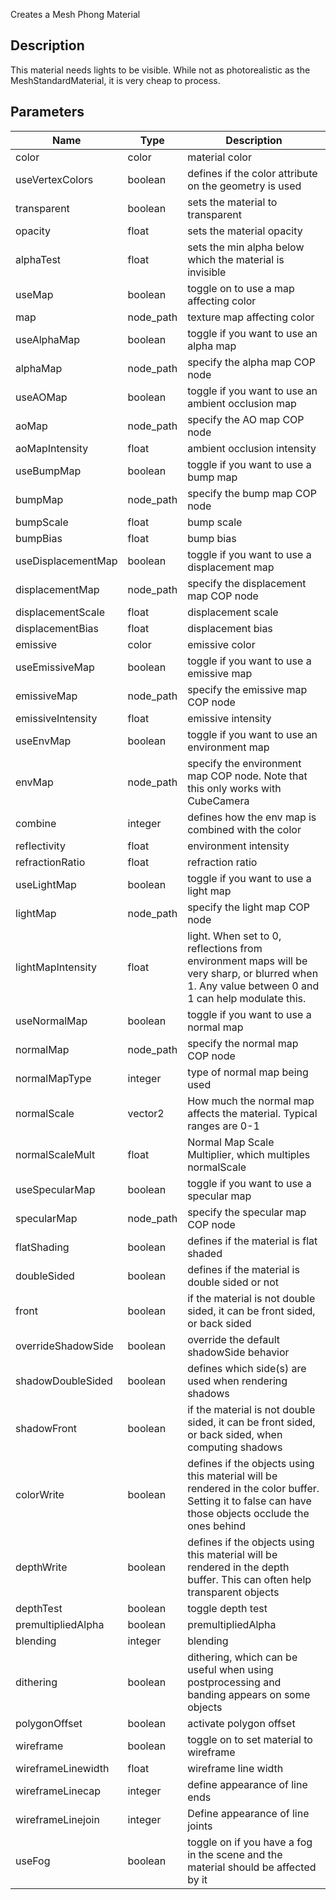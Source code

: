 Creates a Mesh Phong Material


## Description

This material needs lights to be visible. While not as photorealistic as the MeshStandardMaterial, it is very cheap to process.


## Parameters

<table>
<thead>
	<tr>
		<th>Name</th>
		<th>Type</th>
		<th>Description</th>
	</tr>
</thead>
<tr>
	<td>color</td>
	<td><div class='bg-lime-800 px-2 py-px text-white rounded-sm'>color</div></td>
	<td>material color</td>
</tr>
<tr>
	<td>useVertexColors</td>
	<td><div class='bg-emerald-800 px-2 py-px text-white rounded-sm'>boolean</div></td>
	<td>defines if the color attribute on the geometry is used</td>
</tr>
<tr>
	<td>transparent</td>
	<td><div class='bg-emerald-800 px-2 py-px text-white rounded-sm'>boolean</div></td>
	<td>sets the material to transparent</td>
</tr>
<tr>
	<td>opacity</td>
	<td><div class='bg-yellow-800 px-2 py-px text-white rounded-sm'>float</div></td>
	<td>sets the material opacity</td>
</tr>
<tr>
	<td>alphaTest</td>
	<td><div class='bg-yellow-800 px-2 py-px text-white rounded-sm'>float</div></td>
	<td>sets the min alpha below which the material is invisible</td>
</tr>
<tr>
	<td>useMap</td>
	<td><div class='bg-emerald-800 px-2 py-px text-white rounded-sm'>boolean</div></td>
	<td>toggle on to use a map affecting color</td>
</tr>
<tr>
	<td>map</td>
	<td><div class='bg-indigo-800 px-2 py-px text-white rounded-sm'>node_path</div></td>
	<td>texture map affecting color</td>
</tr>
<tr>
	<td>useAlphaMap</td>
	<td><div class='bg-emerald-800 px-2 py-px text-white rounded-sm'>boolean</div></td>
	<td>toggle if you want to use an alpha map</td>
</tr>
<tr>
	<td>alphaMap</td>
	<td><div class='bg-indigo-800 px-2 py-px text-white rounded-sm'>node_path</div></td>
	<td>specify the alpha map COP node</td>
</tr>
<tr>
	<td>useAOMap</td>
	<td><div class='bg-emerald-800 px-2 py-px text-white rounded-sm'>boolean</div></td>
	<td>toggle if you want to use an ambient occlusion map</td>
</tr>
<tr>
	<td>aoMap</td>
	<td><div class='bg-indigo-800 px-2 py-px text-white rounded-sm'>node_path</div></td>
	<td>specify the AO map COP node</td>
</tr>
<tr>
	<td>aoMapIntensity</td>
	<td><div class='bg-yellow-800 px-2 py-px text-white rounded-sm'>float</div></td>
	<td>ambient occlusion intensity</td>
</tr>
<tr>
	<td>useBumpMap</td>
	<td><div class='bg-emerald-800 px-2 py-px text-white rounded-sm'>boolean</div></td>
	<td>toggle if you want to use a bump map</td>
</tr>
<tr>
	<td>bumpMap</td>
	<td><div class='bg-indigo-800 px-2 py-px text-white rounded-sm'>node_path</div></td>
	<td>specify the bump map COP node</td>
</tr>
<tr>
	<td>bumpScale</td>
	<td><div class='bg-yellow-800 px-2 py-px text-white rounded-sm'>float</div></td>
	<td>bump scale</td>
</tr>
<tr>
	<td>bumpBias</td>
	<td><div class='bg-yellow-800 px-2 py-px text-white rounded-sm'>float</div></td>
	<td>bump bias</td>
</tr>
<tr>
	<td>useDisplacementMap</td>
	<td><div class='bg-emerald-800 px-2 py-px text-white rounded-sm'>boolean</div></td>
	<td>toggle if you want to use a displacement map</td>
</tr>
<tr>
	<td>displacementMap</td>
	<td><div class='bg-indigo-800 px-2 py-px text-white rounded-sm'>node_path</div></td>
	<td>specify the displacement map COP node</td>
</tr>
<tr>
	<td>displacementScale</td>
	<td><div class='bg-yellow-800 px-2 py-px text-white rounded-sm'>float</div></td>
	<td>displacement scale</td>
</tr>
<tr>
	<td>displacementBias</td>
	<td><div class='bg-yellow-800 px-2 py-px text-white rounded-sm'>float</div></td>
	<td>displacement bias</td>
</tr>
<tr>
	<td>emissive</td>
	<td><div class='bg-lime-800 px-2 py-px text-white rounded-sm'>color</div></td>
	<td>emissive color</td>
</tr>
<tr>
	<td>useEmissiveMap</td>
	<td><div class='bg-emerald-800 px-2 py-px text-white rounded-sm'>boolean</div></td>
	<td>toggle if you want to use a emissive map</td>
</tr>
<tr>
	<td>emissiveMap</td>
	<td><div class='bg-indigo-800 px-2 py-px text-white rounded-sm'>node_path</div></td>
	<td>specify the emissive map COP node</td>
</tr>
<tr>
	<td>emissiveIntensity</td>
	<td><div class='bg-yellow-800 px-2 py-px text-white rounded-sm'>float</div></td>
	<td>emissive intensity</td>
</tr>
<tr>
	<td>useEnvMap</td>
	<td><div class='bg-emerald-800 px-2 py-px text-white rounded-sm'>boolean</div></td>
	<td>toggle if you want to use an environment map</td>
</tr>
<tr>
	<td>envMap</td>
	<td><div class='bg-indigo-800 px-2 py-px text-white rounded-sm'>node_path</div></td>
	<td>specify the environment map COP node. Note that this only works with CubeCamera</td>
</tr>
<tr>
	<td>combine</td>
	<td><div class='bg-orange-800 px-2 py-px text-white rounded-sm'>integer</div></td>
	<td>defines how the env map is combined with the color</td>
</tr>
<tr>
	<td>reflectivity</td>
	<td><div class='bg-yellow-800 px-2 py-px text-white rounded-sm'>float</div></td>
	<td>environment intensity</td>
</tr>
<tr>
	<td>refractionRatio</td>
	<td><div class='bg-yellow-800 px-2 py-px text-white rounded-sm'>float</div></td>
	<td>refraction ratio</td>
</tr>
<tr>
	<td>useLightMap</td>
	<td><div class='bg-emerald-800 px-2 py-px text-white rounded-sm'>boolean</div></td>
	<td>toggle if you want to use a light map</td>
</tr>
<tr>
	<td>lightMap</td>
	<td><div class='bg-indigo-800 px-2 py-px text-white rounded-sm'>node_path</div></td>
	<td>specify the light map COP node</td>
</tr>
<tr>
	<td>lightMapIntensity</td>
	<td><div class='bg-yellow-800 px-2 py-px text-white rounded-sm'>float</div></td>
	<td>light. When set to 0, reflections from environment maps will be very sharp, or blurred when 1. Any value between 0 and 1 can help modulate this.</td>
</tr>
<tr>
	<td>useNormalMap</td>
	<td><div class='bg-emerald-800 px-2 py-px text-white rounded-sm'>boolean</div></td>
	<td>toggle if you want to use a normal map</td>
</tr>
<tr>
	<td>normalMap</td>
	<td><div class='bg-indigo-800 px-2 py-px text-white rounded-sm'>node_path</div></td>
	<td>specify the normal map COP node</td>
</tr>
<tr>
	<td>normalMapType</td>
	<td><div class='bg-orange-800 px-2 py-px text-white rounded-sm'>integer</div></td>
	<td>type of normal map being used</td>
</tr>
<tr>
	<td>normalScale</td>
	<td><div class='bg-teal-800 px-2 py-px text-white rounded-sm'>vector2</div></td>
	<td>How much the normal map affects the material. Typical ranges are 0-1</td>
</tr>
<tr>
	<td>normalScaleMult</td>
	<td><div class='bg-yellow-800 px-2 py-px text-white rounded-sm'>float</div></td>
	<td>Normal Map Scale Multiplier, which multiples normalScale</td>
</tr>
<tr>
	<td>useSpecularMap</td>
	<td><div class='bg-emerald-800 px-2 py-px text-white rounded-sm'>boolean</div></td>
	<td>toggle if you want to use a specular map</td>
</tr>
<tr>
	<td>specularMap</td>
	<td><div class='bg-indigo-800 px-2 py-px text-white rounded-sm'>node_path</div></td>
	<td>specify the specular map COP node</td>
</tr>
<tr>
	<td>flatShading</td>
	<td><div class='bg-emerald-800 px-2 py-px text-white rounded-sm'>boolean</div></td>
	<td>defines if the material is flat shaded</td>
</tr>
<tr>
	<td>doubleSided</td>
	<td><div class='bg-emerald-800 px-2 py-px text-white rounded-sm'>boolean</div></td>
	<td>defines if the material is double sided or not</td>
</tr>
<tr>
	<td>front</td>
	<td><div class='bg-emerald-800 px-2 py-px text-white rounded-sm'>boolean</div></td>
	<td>if the material is not double sided, it can be front sided, or back sided</td>
</tr>
<tr>
	<td>overrideShadowSide</td>
	<td><div class='bg-emerald-800 px-2 py-px text-white rounded-sm'>boolean</div></td>
	<td>override the default shadowSide behavior</td>
</tr>
<tr>
	<td>shadowDoubleSided</td>
	<td><div class='bg-emerald-800 px-2 py-px text-white rounded-sm'>boolean</div></td>
	<td>defines which side(s) are used when rendering shadows</td>
</tr>
<tr>
	<td>shadowFront</td>
	<td><div class='bg-emerald-800 px-2 py-px text-white rounded-sm'>boolean</div></td>
	<td>if the material is not double sided, it can be front sided, or back sided, when computing shadows</td>
</tr>
<tr>
	<td>colorWrite</td>
	<td><div class='bg-emerald-800 px-2 py-px text-white rounded-sm'>boolean</div></td>
	<td>defines if the objects using this material will be rendered in the color buffer. Setting it to false can have those objects occlude the ones behind</td>
</tr>
<tr>
	<td>depthWrite</td>
	<td><div class='bg-emerald-800 px-2 py-px text-white rounded-sm'>boolean</div></td>
	<td>defines if the objects using this material will be rendered in the depth buffer. This can often help transparent objects</td>
</tr>
<tr>
	<td>depthTest</td>
	<td><div class='bg-emerald-800 px-2 py-px text-white rounded-sm'>boolean</div></td>
	<td>toggle depth test</td>
</tr>
<tr>
	<td>premultipliedAlpha</td>
	<td><div class='bg-emerald-800 px-2 py-px text-white rounded-sm'>boolean</div></td>
	<td>premultipliedAlpha</td>
</tr>
<tr>
	<td>blending</td>
	<td><div class='bg-orange-800 px-2 py-px text-white rounded-sm'>integer</div></td>
	<td>blending</td>
</tr>
<tr>
	<td>dithering</td>
	<td><div class='bg-emerald-800 px-2 py-px text-white rounded-sm'>boolean</div></td>
	<td>dithering, which can be useful when using postprocessing and banding appears on some objects</td>
</tr>
<tr>
	<td>polygonOffset</td>
	<td><div class='bg-emerald-800 px-2 py-px text-white rounded-sm'>boolean</div></td>
	<td>activate polygon offset</td>
</tr>
<tr>
	<td>wireframe</td>
	<td><div class='bg-emerald-800 px-2 py-px text-white rounded-sm'>boolean</div></td>
	<td>toggle on to set material to wireframe</td>
</tr>
<tr>
	<td>wireframeLinewidth</td>
	<td><div class='bg-yellow-800 px-2 py-px text-white rounded-sm'>float</div></td>
	<td>wireframe line width</td>
</tr>
<tr>
	<td>wireframeLinecap</td>
	<td><div class='bg-orange-800 px-2 py-px text-white rounded-sm'>integer</div></td>
	<td>define appearance of line ends</td>
</tr>
<tr>
	<td>wireframeLinejoin</td>
	<td><div class='bg-orange-800 px-2 py-px text-white rounded-sm'>integer</div></td>
	<td>Define appearance of line joints</td>
</tr>
<tr>
	<td>useFog</td>
	<td><div class='bg-emerald-800 px-2 py-px text-white rounded-sm'>boolean</div></td>
	<td>toggle on if you have a fog in the scene and the material should be affected by it</td>
</tr>
</table>